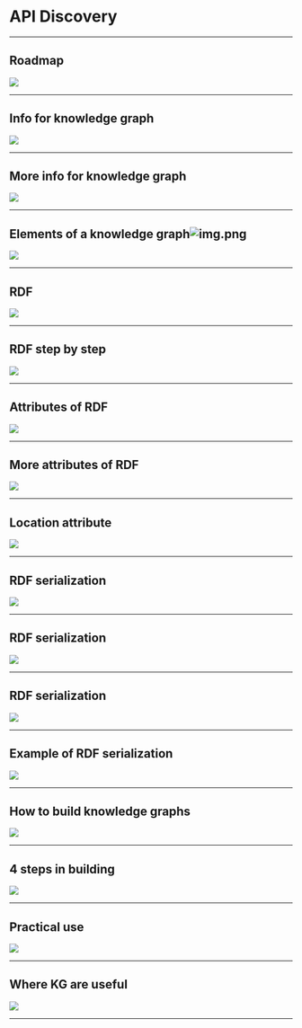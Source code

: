 # API Discovery

---

## Roadmap

![](../images/01.png) 

---

## Info for knowledge graph

![](../images/02.png) 


---

## More info for knowledge graph

![](../images/03.png) 

---

## Elements of a knowledge graph![img.png](../images/05.png)

![](../images/04.png) 

---

## RDF

![](../images/05.png) 

---

## RDF step by step

![](../images/06.png) 

---


## Attributes of RDF

![](../images/07.png) 

---


## More attributes of RDF

![](../images/08.png) 

---

## Location attribute

![](../images/09.png) 

---


## RDF serialization

![](../images/10.png) 

---

## RDF serialization

![](../images/10.png) 

---
## RDF serialization

![](../images/10.png) 

---

## Example of RDF serialization

![](../images/11.png) 

---

## How to build knowledge graphs

![](../images/12.png) 

---

## 4 steps in building

![](../images/13.png) 

---

## Practical use

![](../images/14.png) 

---

## Where KG are useful

![](../images/15.png) 

---

